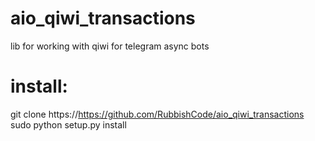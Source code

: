 # aio_qiwi_transactions
lib for working with qiwi for telegram async bots

# install:


git clone https://https://github.com/RubbishCode/aio_qiwi_transactions
sudo python setup.py install







